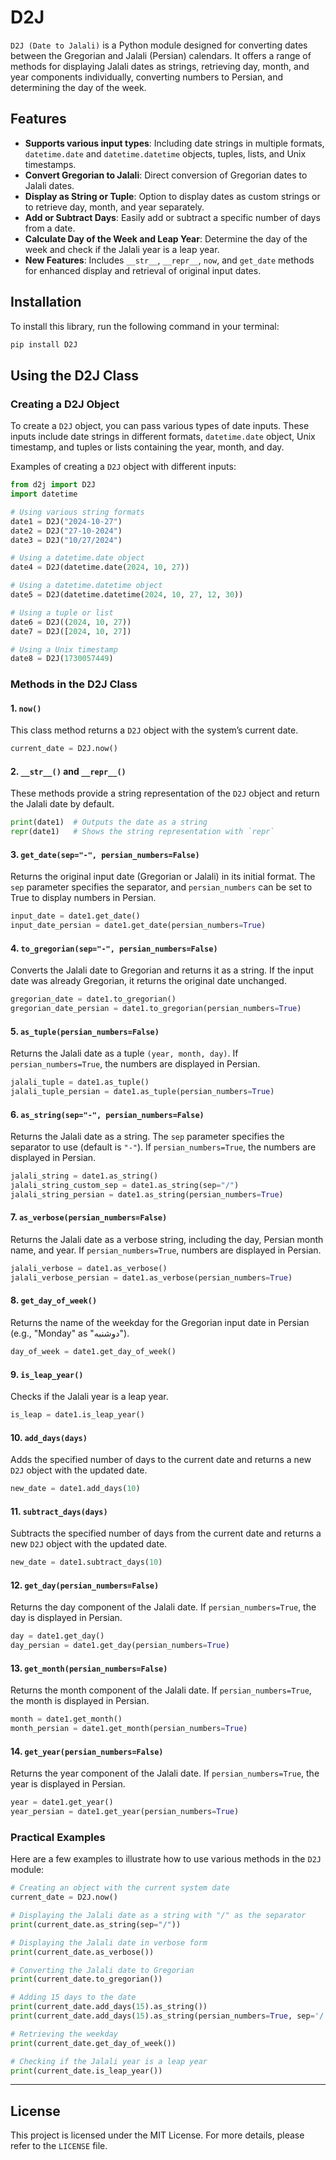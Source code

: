 # D2J

`D2J (Date to Jalali)` is a Python module designed for converting dates between the Gregorian and Jalali (Persian) calendars. It offers a range of methods for displaying Jalali dates as strings, retrieving day, month, and year components individually, converting numbers to Persian, and determining the day of the week.

## Features

- **Supports various input types**: Including date strings in multiple formats, `datetime.date` and `datetime.datetime` objects, tuples, lists, and Unix timestamps.
- **Convert Gregorian to Jalali**: Direct conversion of Gregorian dates to Jalali dates.
- **Display as String or Tuple**: Option to display dates as custom strings or to retrieve day, month, and year separately.
- **Add or Subtract Days**: Easily add or subtract a specific number of days from a date.
- **Calculate Day of the Week and Leap Year**: Determine the day of the week and check if the Jalali year is a leap year.
- **New Features**: Includes `__str__`, `__repr__`, `now`, and `get_date` methods for enhanced display and retrieval of original input dates.

## Installation

To install this library, run the following command in your terminal:

```bash
pip install D2J
```

## Using the D2J Class

### Creating a D2J Object

To create a `D2J` object, you can pass various types of date inputs. These inputs include date strings in different formats, `datetime.date` object, Unix timestamp, and tuples or lists containing the year, month, and day.

Examples of creating a `D2J` object with different inputs:

```python
from d2j import D2J
import datetime

# Using various string formats
date1 = D2J("2024-10-27")
date2 = D2J("27-10-2024")
date3 = D2J("10/27/2024")

# Using a datetime.date object
date4 = D2J(datetime.date(2024, 10, 27))

# Using a datetime.datetime object
date5 = D2J(datetime.datetime(2024, 10, 27, 12, 30))

# Using a tuple or list
date6 = D2J((2024, 10, 27))
date7 = D2J([2024, 10, 27])

# Using a Unix timestamp
date8 = D2J(1730057449)
```

### Methods in the D2J Class

#### 1. `now()`
This class method returns a `D2J` object with the system’s current date.

```python
current_date = D2J.now()
```

#### 2. `__str__()` and `__repr__()`
These methods provide a string representation of the `D2J` object and return the Jalali date by default.

```python
print(date1)  # Outputs the date as a string
repr(date1)   # Shows the string representation with `repr`
```

#### 3. `get_date(sep="-", persian_numbers=False)`
Returns the original input date (Gregorian or Jalali) in its initial format. The `sep` parameter specifies the separator, and `persian_numbers` can be set to True to display numbers in Persian.

```python
input_date = date1.get_date()
input_date_persian = date1.get_date(persian_numbers=True)
```

#### 4. `to_gregorian(sep="-", persian_numbers=False)`
Converts the Jalali date to Gregorian and returns it as a string. If the input date was already Gregorian, it returns the original date unchanged.

```python
gregorian_date = date1.to_gregorian()
gregorian_date_persian = date1.to_gregorian(persian_numbers=True)
```

#### 5. `as_tuple(persian_numbers=False)`
Returns the Jalali date as a tuple `(year, month, day)`. If `persian_numbers=True`, the numbers are displayed in Persian.

```python
jalali_tuple = date1.as_tuple()
jalali_tuple_persian = date1.as_tuple(persian_numbers=True)
```

#### 6. `as_string(sep="-", persian_numbers=False)`
Returns the Jalali date as a string. The `sep` parameter specifies the separator to use (default is `"-"`). If `persian_numbers=True`, the numbers are displayed in Persian.

```python
jalali_string = date1.as_string()
jalali_string_custom_sep = date1.as_string(sep="/")
jalali_string_persian = date1.as_string(persian_numbers=True)
```

#### 7. `as_verbose(persian_numbers=False)`
Returns the Jalali date as a verbose string, including the day, Persian month name, and year. If `persian_numbers=True`, numbers are displayed in Persian.

```python
jalali_verbose = date1.as_verbose()
jalali_verbose_persian = date1.as_verbose(persian_numbers=True)
```

#### 8. `get_day_of_week()`
Returns the name of the weekday for the Gregorian input date in Persian (e.g., "Monday" as "دوشنبه").

```python
day_of_week = date1.get_day_of_week()
```

#### 9. `is_leap_year()`
Checks if the Jalali year is a leap year.

```python
is_leap = date1.is_leap_year()
```

#### 10. `add_days(days)`
Adds the specified number of days to the current date and returns a new `D2J` object with the updated date.

```python
new_date = date1.add_days(10)
```

#### 11. `subtract_days(days)`
Subtracts the specified number of days from the current date and returns a new `D2J` object with the updated date.

```python
new_date = date1.subtract_days(10)
```

#### 12. `get_day(persian_numbers=False)`
Returns the day component of the Jalali date. If `persian_numbers=True`, the day is displayed in Persian.

```python
day = date1.get_day()
day_persian = date1.get_day(persian_numbers=True)
```

#### 13. `get_month(persian_numbers=False)`
Returns the month component of the Jalali date. If `persian_numbers=True`, the month is displayed in Persian.

```python
month = date1.get_month()
month_persian = date1.get_month(persian_numbers=True)
```

#### 14. `get_year(persian_numbers=False)`
Returns the year component of the Jalali date. If `persian_numbers=True`, the year is displayed in Persian.

```python
year = date1.get_year()
year_persian = date1.get_year(persian_numbers=True)
```

### Practical Examples

Here are a few examples to illustrate how to use various methods in the `D2J` module:

```python
# Creating an object with the current system date
current_date = D2J.now()

# Displaying the Jalali date as a string with "/" as the separator
print(current_date.as_string(sep="/"))

# Displaying the Jalali date in verbose form
print(current_date.as_verbose())

# Converting the Jalali date to Gregorian
print(current_date.to_gregorian())

# Adding 15 days to the date
print(current_date.add_days(15).as_string())
print(current_date.add_days(15).as_string(persian_numbers=True, sep='/'))

# Retrieving the weekday
print(current_date.get_day_of_week())

# Checking if the Jalali year is a leap year
print(current_date.is_leap_year())
```

---

## License

This project is licensed under the MIT License. For more details, please refer to the `LICENSE` file.